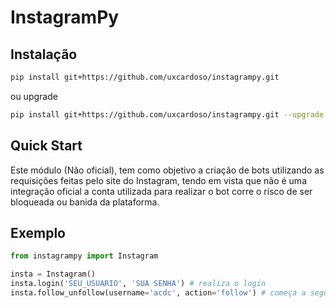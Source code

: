 # InstagramPy

## Instalação

```bash
pip install git+https://github.com/uxcardoso/instagrampy.git
```
ou upgrade

```bash
pip install git+https://github.com/uxcardoso/instagrampy.git --upgrade
```
## Quick Start
Este módulo (Não oficial), tem como objetivo a criação de bots utilizando as requisições feitas pelo site do Instagram, tendo em vista que não é uma integração oficial a conta utilizada para realizar o bot corre o risco de ser bloqueada ou banida da plataforma.

## Exemplo

```python
from instagrampy import Instagram

insta = Instagram()
insta.login('SEU_USUARIO', 'SUA SENHA') # realiza o login
insta.follow_unfollow(username='acdc', action='follow') # começa a seguir a @acdc
```
